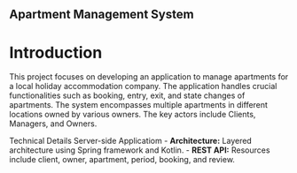 ## Apartment Management System

# Introduction

This project focuses on developing an application to manage apartments for a local holiday
accommodation company. The application handles crucial functionalities such as booking, entry, 
exit, and state changes of apartments. The system encompasses multiple apartments in different locations 
owned by various owners. The key actors include Clients, Managers, and Owners.

Technical Details
    Server-side Applicatiom
    - **Architecture:** Layered architecture using Spring framework and Kotlin.
    - **REST API:** Resources include client, owner, apartment, period, booking, and review.
